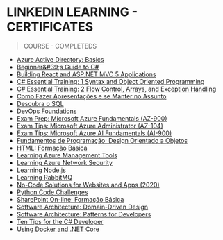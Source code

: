 # LINKEDIN LEARNING - CERTIFICATES

> COURSE - COMPLETEDS
- [Azure Active Directory: Basics]()
- [Beginner&amp;#39;s Guide to C#]()
- [Building React and ASP.NET MVC 5 Applications]()
- [C# Essential Training: 1 Syntax and Object Oriented Programming]()
- [C# Essential Training: 2 Flow Control, Arrays, and Exception Handling]()
- [Como Fazer Apresentações e se Manter no Assunto]()
- [Descubra o SQL]()
- [DevOps Foundations]()
- [Exam Prep: Microsoft Azure Fundamentals (AZ-900)]()
- [Exam Tips: Microsoft Azure Administrator (AZ-104)]()
- [Exam Tips: Microsoft Azure AI Fundamentals (AI-900)]()
- [Fundamentos de Programação: Design Orientado a Objetos]()
- [HTML: Formação Básica]()
- [Learning Azure Management Tools]()
- [Learning Azure Network Security]()
- [Learning Node.js]()
- [Learning RabbitMQ]()
- [No-Code Solutions for Websites and Apps (2020)]()
- [Python Code Challenges]()
- [SharePoint On-line: Formação Básica]()
- [Software Architecture: Domain-Driven Design]()
- [Software Architecture: Patterns for Developers]()
- [Ten Tips for the C# Developer]()
- [Using Docker and .NET Core]()
